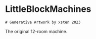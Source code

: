 # LittleBlockMachines
~~~~~~~~~~~~~~~~~~~~~~~~~~~~~~~~~~
# Generative Artwork by xsten 2023
~~~~~~~~~~~~~~~~~~~~~~~~~~~~~~~~~~
The original 12-room machine.
